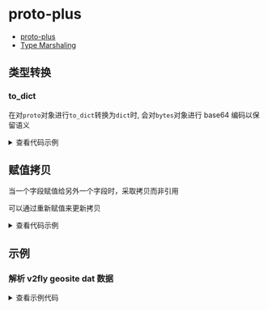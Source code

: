 # proto-plus

- [proto-plus](https://googleapis.dev/python/proto-plus/latest/)
- [Type Marshaling](https://googleapis.dev/python/proto-plus/latest/marshal.html)

## 类型转换

### to_dict

在对`proto`对象进行`to_dict`转换为`dict`时, 会对`bytes`对象进行 base64 编码以保留语义

<details>
<summary>查看代码示例</summary>

```python
import proto
from google.protobuf.json_format import ParseDict

class MyMessage(proto.Message):
    data = proto.Field(proto.BYTES, number=1)

msg = MyMessage(data=b"this is a message")
msg_dict = MyMessage.to_dict(msg)

# Note: the value is the base64 encoded string of the bytes field

# It has a type of str, NOT bytes

assert type(msg_dict['data']) == str

msg_pb = ParseDict(msg_dict, MyMessage.pb())
msg_two = MyMessage(msg_dict)

assert msg == msg_pb == msg_two
```

</details>

## 赋值拷贝

当一个字段赋值给另外一个字段时，采取拷贝而非引用

可以通过重新赋值来更新拷贝

<details>
<summary>查看代码示例</summary>

```python
composer = Composer(given_name="Johann", family_name="Bach")
song = Song(title="Tocatta and Fugue in D Minor", composer=composer)
composer.given_name = "Wilhelm"

# 'composer' is NOT a reference to song.composer
assert song.composer.given_name == "Johann"

# We CAN update the song's composer by assignment.
song.composer = composer
composer.given_name = "Carl"

# 'composer' is STILL not a reference to song.composer.
assert song.composer.given_name == "Wilhelm"

# It does work in reverse, though,
# if we want a reference we can access then update.
composer = song.composer
composer.given_name = "Gottfried"

assert song.composer.given_name == "Gottfried"

# We can use 'copy_from' if we're concerned that the code
# implies that assignment involves references.
composer = Composer(given_name="Elisabeth", family_name="Bach")
# We could also do Message.copy_from(song.composer, composer) instead.
Composer.copy_from(song.composer, composer)

assert song.composer.given_name == "Elisabeth"
```

</details>

## 示例

### 解析 v2fly geosite dat 数据

<details>

<summary>查看示例代码</summary>

```python

import httpx
from enum import IntEnum
import proto

class DomainTypeEnum(IntEnum):
    Domain_Plain = 0
    Domain_Regex = 1
    Domain_RootDomain = 2
    Domain_Full = 3

class Domain_Attribute(proto.Message):
    key = proto.Field(proto.STRING, number=1)
    bool_value = proto.Field(proto.BOOL, number=2, oneof="typed_value")
    int_value = proto.Field(proto.INT64, number=3, oneof="typed_value")

class Domain(proto.Message):
    type = proto.Field(proto.INT32, number=1)
    value = proto.Field(proto.STRING, number=2)
    attribute = proto.RepeatedField(Domain_Attribute, number=3)

class GeoSite(proto.Message):
    country_code = proto.Field(proto.STRING, number=1)
    domain = proto.RepeatedField(Domain, number=2)
    resource_hash = proto.RepeatedField(proto.BYTES, number=3)
    code = proto.Field(proto.STRING, number=4)
    file_path = proto.Field(proto.STRING, number=5)

class GeoSiteList(proto.Message):
    entry = proto.RepeatedField(GeoSite, number=1)

def main():
    res = httpx.get("<https://github.com/v2fly/domain-list-community/releases/latest/download/dlc.dat>", follow_redirects=True)
    geosite_list = GeoSiteList.deserialize(res.content)
    cnt = 0
    for entry in geosite_list.entry:
        for domain in entry.domain:
            cnt += 1
            print(f"{entry.country_code} - {DomainTypeEnum(domain.type).name} - {domain.value} - {domain.attribute}")
    print(cnt)

main()

```

</details>
